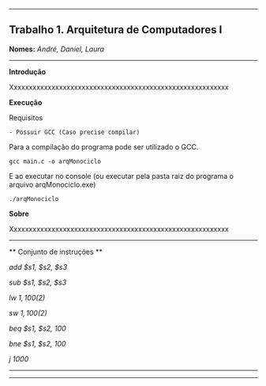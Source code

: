 ************************************************************************************
Trabalho 1. Arquitetura de Computadores I
-----------------------------------------


**Nomes:** *André, Daniel, Laura*
************************************************************************************

**Introdução**

  Xxxxxxxxxxxxxxxxxxxxxxxxxxxxxxxxxxxxxxxxxxxxxxxxxxxxxxxxxx


**Execução**

  Requisitos

    - Possuir GCC (Caso precise compilar)

  Para a compilação do programa pode ser utilizado o GCC.
    
    gcc main.c -o arqMonociclo

  E ao executar no console (ou executar pela pasta raiz do programa o arquivo arqMonociclo.exe)

    ./arqMonociclo


**Sobre**

  Xxxxxxxxxxxxxxxxxxxxxxxxxxxxxxxxxxxxxxxxxxxxxxxxxxxxxxxxxx

---------------------------------

** Conjunto de instruções **

_add $s1, $s2, $s3_

_sub $s1, $s2, $s3_

_lw  $1, 100($2)_

_sw  $1, 100($2)_

_beq $s1, $s2, 100_

_bne $s1, $s2, 100_

_j 1000_

---------------------------------


************************************************************************************